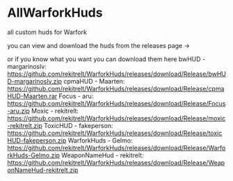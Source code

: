 # AllWarforkHuds
all custom huds for Warfork

you can view and download the huds from the releases page ->

or if you know what you want you can download them here
bwHUD - margarinoslv: https://github.com/rekitrelt/WarforkHuds/releases/download/Release/bwHUD-margarinoslv.zip
cpmaHUD - Maarten: https://github.com/rekitrelt/WarforkHuds/releases/download/Release/cpmaHUD-Maarten.rar
Focus - aru: https://github.com/rekitrelt/WarforkHuds/releases/download/Release/Focus-aru.zip
Moxic - rekitrelt: https://github.com/rekitrelt/WarforkHuds/releases/download/Release/moxic-rekitrelt.zip
ToxicHUD - fakeperson: https://github.com/rekitrelt/WarforkHuds/releases/download/Release/toxicHUD-fakeperson.zip
WarforkHuds - Gelmo: https://github.com/rekitrelt/WarforkHuds/releases/download/Release/WarforkHuds-Gelmo.zip
WeaponNameHud - rekitrelt: https://github.com/rekitrelt/WarforkHuds/releases/download/Release/WeaponNameHud-rekitrelt.zip
